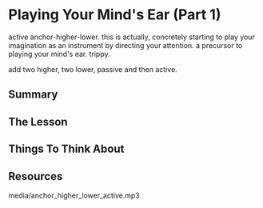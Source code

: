 # Playing Your Mind's Ear (Part 1)

active anchor-higher-lower. this is actually, concretely starting to play your imagination as an instrument by directing your attention. a precursor to playing your mind's ear. trippy.

add two higher, two lower, passive and then active.

## Summary



## The Lesson



## Things To Think About



## Resources

media/anchor_higher_lower_active.mp3
